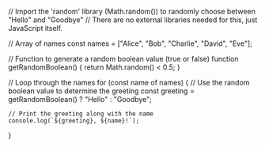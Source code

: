 // Import the 'random' library (Math.random()) to randomly choose between "Hello" and "Goodbye"
// There are no external libraries needed for this, just JavaScript itself.

// Array of names
const names = ["Alice", "Bob", "Charlie", "David", "Eve"];

// Function to generate a random boolean value (true or false)
function getRandomBoolean() {
    return Math.random() < 0.5;
}

// Loop through the names
for (const name of names) {
    // Use the random boolean value to determine the greeting
    const greeting = getRandomBoolean() ? "Hello" : "Goodbye";
    
    // Print the greeting along with the name
    console.log(`${greeting}, ${name}!`);
}
